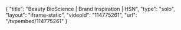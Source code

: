 {
    "title": "Beauty BioScience | Brand Inspiration | HSN",
    "type": "solo",
    "layout": "iframe-static",
    "videoId": "114775261",
    "url": "\/tvpembed\/114775261"
}